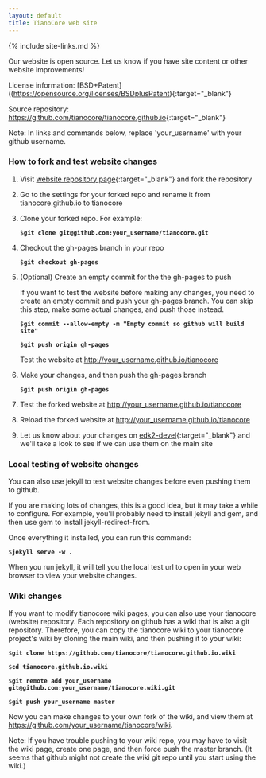 ```yaml
---
layout: default
title: TianoCore web site
---
```

{% include site-links.md %}

Our website is open source. Let us know if you have site content or
other website improvements!

License information: [BSD+Patent]((https://opensource.org/licenses/BSDplusPatent){:target="_blank"}

Source repository: <https://github.com/tianocore/tianocore.github.io>{:target="_blank"}

Note: In links and commands below, replace 'your_username' with your
github username.

### How to fork and test website changes

1. Visit [website repository page](https://github.com/tianocore/tianocore.github.io){:target="_blank"}
   and fork the repository

2. Go to the settings for your forked repo and rename it from
   tianocore.github.io to tianocore

3. Clone your forked repo. For example:

   `$`**`git clone git@github.com:your_username/tianocore.git`**

4. Checkout the gh-pages branch in your repo

   `$`**`git checkout gh-pages`**

5. (Optional) Create an empty commit for the the gh-pages to push

   If you want to test the website before making any changes, you need
   to create an empty commit and push your gh-pages branch. You can
   skip this step, make some actual changes, and push those instead.

   `$`**`git commit --allow-empty -m "Empty commit so github will build site"`**

   `$`**`git push origin gh-pages`**

   Test the website at <http://your_username.github.io/tianocore>

6. Make your changes, and then push the gh-pages branch

   `$`**`git push origin gh-pages`**

7. Test the forked website at <http://your_username.github.io/tianocore>

8. Reload the forked website at <http://your_username.github.io/tianocore>

9. Let us know about your changes on [edk2-devel]({{wiki}}/Edk2-devel){:target="_blank"}
   and we'll take a look to see if we can use them on the main site

### Local testing of website changes

You can also use jekyll to test website changes before even pushing
them to github.

If you are making lots of changes, this is a good idea, but it may
take a while to configure. For example, you'll probably need to
install jekyll and gem, and then use gem to install
jekyll-redirect-from.

Once everything it installed, you can run this command:

`$`**`jekyll serve -w .`**

When you run jekyll, it will tell you the local test url to open in
your web browser to view your website changes.

### Wiki changes

If you want to modify tianocore wiki pages, you can also use your
tianocore (website) repository. Each repository on github has a wiki
that is also a git repository. Therefore, you can copy the tianocore
wiki to your tianocore project's wiki by cloning the main wiki, and
then pushing it to your wiki:

`$`**`git clone https://github.com/tianocore/tianocore.github.io.wiki`**

`$`**`cd tianocore.github.io.wiki`**

`$`**`git remote add your_username git@github.com:your_username/tianocore.wiki.git`**

`$`**`git push your_username master`**

Now you can make changes to your own fork of the wiki, and view them
at <https://github.com/your_username/tianocore/wiki>.

Note: If you have trouble pushing to your wiki repo, you may have to
visit the wiki page, create one page, and then force push the master
branch. (It seems that github might not create the wiki git repo until
you start using the wiki.)

